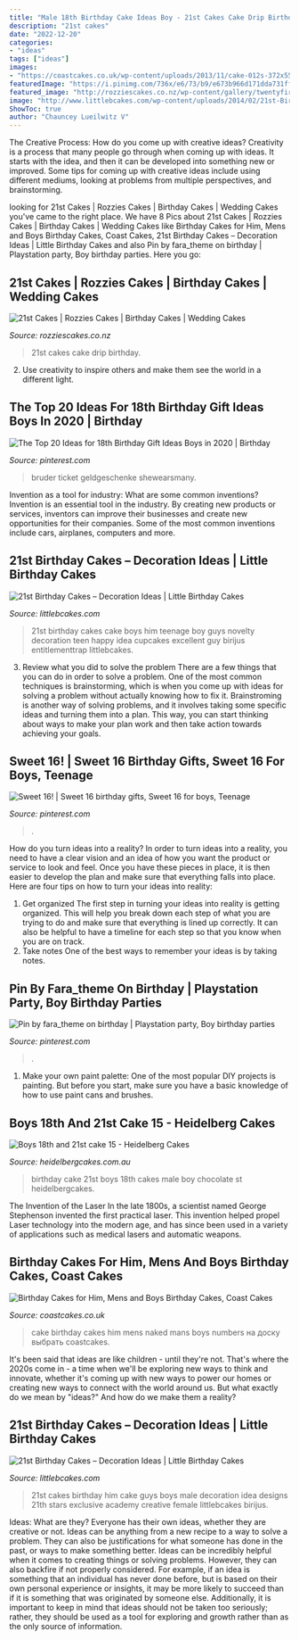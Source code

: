 ```yaml
---
title: "Male 18th Birthday Cake Ideas Boy - 21st Cakes Cake Drip Birthday"
description: "21st cakes"
date: "2022-12-20"
categories:
- "ideas"
tags: ["ideas"]
images:
- "https://coastcakes.co.uk/wp-content/uploads/2013/11/cake-012s-372x551.jpg"
featuredImage: "https://i.pinimg.com/736x/e6/73/b9/e673b966d171dda731ff431d81bd0a25.jpg"
featured_image: "http://rozziescakes.co.nz/wp-content/gallery/twentyfirst-cakes/21st-Drip-Cake.jpg"
image: "http://www.littlebcakes.com/wp-content/uploads/2014/02/21st-Birthday-Cakes-Ideas-1024x768.jpg"
ShowToc: true
author: "Chauncey Lueilwitz V"
---
```



The Creative Process: How do you come up with creative ideas?
Creativity is a process that many people go through when coming up with ideas. It starts with the idea, and then it can be developed into something new or improved. Some tips for coming up with creative ideas include using different mediums, looking at problems from multiple perspectives, and brainstorming.

	

		
looking for 21st Cakes | Rozzies Cakes | Birthday Cakes | Wedding Cakes you've came to the right place. We have 8 Pics about 21st Cakes | Rozzies Cakes | Birthday Cakes | Wedding Cakes like Birthday Cakes for Him, Mens and Boys Birthday Cakes, Coast Cakes, 21st Birthday Cakes – Decoration Ideas | Little Birthday Cakes and also Pin by fara_theme on birthday | Playstation party, Boy birthday parties. Here you go:
		
    
## 21st Cakes | Rozzies Cakes | Birthday Cakes | Wedding Cakes

<img loading=lazy src="http://rozziescakes.co.nz/wp-content/gallery/twentyfirst-cakes/21st-Drip-Cake.jpg" onerror="this.onerror=null;this.src='https://tse1.mm.bing.net/th?id=OIP.30V7nv7BIuCcevhXmQkN-QHaMM&amp;pid=15.1';" alt="21st Cakes | Rozzies Cakes | Birthday Cakes | Wedding Cakes">

_Source: rozziescakes.co.nz_

>21st cakes cake drip birthday. 

	

2. Use creativity to inspire others and make them see the world in a different light.

    
## The Top 20 Ideas For 18th Birthday Gift Ideas Boys In 2020 | Birthday

<img loading=lazy src="https://i.pinimg.com/736x/e6/73/b9/e673b966d171dda731ff431d81bd0a25.jpg" onerror="this.onerror=null;this.src='https://tse3.mm.bing.net/th?id=OIP.46HhKDTuFMIaNV4w0p4P4wHaJ3&amp;pid=15.1';" alt="The Top 20 Ideas for 18th Birthday Gift Ideas Boys in 2020 | Birthday">

_Source: pinterest.com_

>bruder ticket geldgeschenke shewearsmany. 

	

Invention as a tool for industry: What are some common inventions?
Invention is an essential tool in the industry. By creating new products or services, inventors can improve their businesses and create new opportunities for their companies. Some of the most common inventions include cars, airplanes, computers and more.

    
## 21st Birthday Cakes – Decoration Ideas | Little Birthday Cakes

<img loading=lazy src="http://www.littlebcakes.com/wp-content/uploads/2014/02/21st-Birthday-Cake.jpg" onerror="this.onerror=null;this.src='https://tse1.mm.bing.net/th?id=OIP.IIe9sO-NtsF3ANnAzBiuNAHaJ4&amp;pid=15.1';" alt="21st Birthday Cakes – Decoration Ideas | Little Birthday Cakes">

_Source: littlebcakes.com_

>21st birthday cakes cake boys him teenage boy guys novelty decoration teen happy idea cupcakes excellent guy birijus entitlementtrap littlebcakes. 

	

3. Review what you did to solve the problem
There are a few things that you can do in order to solve a problem. One of the most common techniques is brainstorming, which is when you come up with ideas for solving a problem without actually knowing how to fix it. Brainstroming is another way of solving problems, and it involves taking some specific ideas and turning them into a plan. This way, you can start thinking about ways to make your plan work and then take action towards achieving your goals.

    
## Sweet 16! | Sweet 16 Birthday Gifts, Sweet 16 For Boys, Teenage

<img loading=lazy src="https://i.pinimg.com/736x/fd/4b/78/fd4b783c1926a6b938b91eaba9e60c7e.jpg" onerror="this.onerror=null;this.src='https://tse3.mm.bing.net/th?id=OIP.y3iuFIzaoyOmBN3e7MLIWwHaNL&amp;pid=15.1';" alt="Sweet 16! | Sweet 16 birthday gifts, Sweet 16 for boys, Teenage">

_Source: pinterest.com_

>. 

	

How do you turn ideas into a reality?
In order to turn ideas into a reality, you need to have a clear vision and an idea of how you want the product or service to look and feel. Once you have these pieces in place, it is then easier to develop the plan and make sure that everything falls into place. Here are four tips on how to turn your ideas into reality:
1. Get organized
The first step in turning your ideas into reality is getting organized. This will help you break down each step of what you are trying to do and make sure that everything is lined up correctly. It can also be helpful to have a timeline for each step so that you know when you are on track.
2. Take notes
One of the best ways to remember your ideas is by taking notes.

    
## Pin By Fara_theme On Birthday | Playstation Party, Boy Birthday Parties

<img loading=lazy src="https://i.pinimg.com/736x/cd/2d/ce/cd2dcef8b604cef3c27cc70a4aee7216.jpg" onerror="this.onerror=null;this.src='https://tse1.mm.bing.net/th?id=OIP.2u0zGvYIaJdnJb1poQfDmgHaJ3&amp;pid=15.1';" alt="Pin by fara_theme on birthday | Playstation party, Boy birthday parties">

_Source: pinterest.com_

>. 

	

1. Make your own paint palette: One of the most popular DIY projects is painting. But before you start, make sure you have a basic knowledge of how to use paint cans and brushes.

    
## Boys 18th And 21st Cake 15 - Heidelberg Cakes

<img loading=lazy src="http://www.heidelbergcakes.com.au/wp-content/uploads/2015/07/hcakes_dsc06027.jpg" onerror="this.onerror=null;this.src='https://tse2.mm.bing.net/th?id=OIP.Jvj9mAeesqjSDvtPa_HIWgAAAA&amp;pid=15.1';" alt="Boys 18th and 21st cake 15 - Heidelberg Cakes">

_Source: heidelbergcakes.com.au_

>birthday cake 21st boys 18th cakes male boy chocolate st heidelbergcakes. 

	

The Invention of the Laser
In the late 1800s, a scientist named George Stephenson invented the first practical laser. This invention helped propel Laser technology into the modern age, and has since been used in a variety of applications such as medical lasers and automatic weapons.

    
## Birthday Cakes For Him, Mens And Boys Birthday Cakes, Coast Cakes

<img loading=lazy src="https://coastcakes.co.uk/wp-content/uploads/2013/11/cake-012s-372x551.jpg" onerror="this.onerror=null;this.src='https://tse2.mm.bing.net/th?id=OIP.6ykg78r3uTbxlh4oHbY1yAAAAA&amp;pid=15.1';" alt="Birthday Cakes for Him, Mens and Boys Birthday Cakes, Coast Cakes">

_Source: coastcakes.co.uk_

>cake birthday cakes him mens naked mans boys numbers на доску выбрать coastcakes. 

	

It's been said that ideas are like children - until they're not. That's where the 2020s come in - a time when we'll be exploring new ways to think and innovate, whether it's coming up with new ways to power our homes or creating new ways to connect with the world around us. But what exactly do we mean by "ideas?" And how do we make them a reality?

    
## 21st Birthday Cakes – Decoration Ideas | Little Birthday Cakes

<img loading=lazy src="http://www.littlebcakes.com/wp-content/uploads/2014/02/21st-Birthday-Cakes-Ideas-1024x768.jpg" onerror="this.onerror=null;this.src='https://tse3.mm.bing.net/th?id=OIP.HsSGV4GfjytRJmGV4J7c_QHaFj&amp;pid=15.1';" alt="21st Birthday Cakes – Decoration Ideas | Little Birthday Cakes">

_Source: littlebcakes.com_

>21st cakes birthday him cake guys boys male decoration idea designs 21th stars exclusive academy creative female littlebcakes birijus. 

	

Ideas: What are they?
Everyone has their own ideas, whether they are creative or not. Ideas can be anything from a new recipe to a way to solve a problem. They can also be justifications for what someone has done in the past, or ways to make something better. 
Ideas can be incredibly helpful when it comes to creating things or solving problems. However, they can also backfire if not properly considered. For example, if an idea is something that an individual has never done before, but is based on their own personal experience or insights, it may be more likely to succeed than if it is something that was originated by someone else. Additionally, it is important to keep in mind that ideas should not be taken too seriously; rather, they should be used as a tool for exploring and growth rather than as the only source of information.

